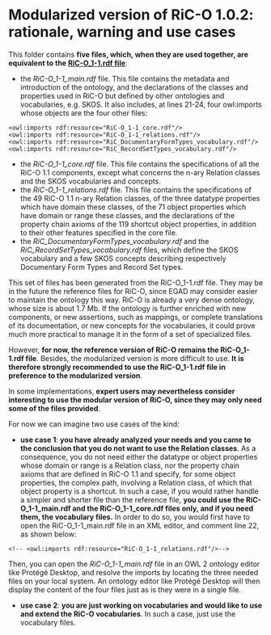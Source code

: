 # Modularized version of RiC-O 1.0.2: rationale, warning and use cases

This folder contains **five files, which, when they are used together, are equivalent to the [RiC-O_1-1.rdf file](../RiC-O_1-1.rdf)**:

- the *RiC-O_1-1_main.rdf* file. This file contains the metadata and introduction of the ontology, and the declarations of the classes and properties used in RiC-O but defined by other ontologies and vocabularies, e.g. SKOS. It also includes, at lines 21-24, four owl:imports whose objects are the four other files:
```
<owl:imports rdf:resource="RiC-O_1-1_core.rdf"/>
<owl:imports rdf:resource="RiC-O_1-1_relations.rdf"/>
<owl:imports rdf:resource="RiC_DocumentaryFormTypes_vocabulary.rdf"/>
<owl:imports rdf:resource="RiC_RecordSetTypes_vocabulary.rdf"/>
```

- the *RiC-O_1-1_core.rdf* file. This file contains the specifications of all the RiC-O 1.1 components, except what concerns the n-ary Relation classes and the SKOS vocabularies and concepts.
- the *RiC-O_1-1_relations.rdf* file. This file contains the specifications of the 49 RiC-O 1.1 n-ary Relation classes, of the three datatype properties which have domain these classes, of the 71 object properties which have domain or range these classes, and the declarations of the property chain axioms of the 119 shortcut object properties, in addition to their other features specified in the core file.
- the *RiC_DocumentaryFormTypes_vocabulary.rdf* and the *RiC_RecordSetTypes_vocabulary.rdf* files, which define the SKOS vocabulary and a few SKOS concepts describing respectively Documentary Form Types and Record Set types.


This set of files has been generated from the RiC-O_1-1.rdf file. They may be in the future the reference files for RiC-O, since EGAD may consider easier to maintain the ontology this way. RiC-O is already a very dense ontology, whose size is about 1.7 Mb. If the ontology is further enriched with new components, or new assertions, such as mappings, or complete translations of its documentation, or new concepts for the vocabularies, it could prove much more practical to manage it in the form of a set of specialized files.


However, **for now, the reference version of RiC-O remains the RiC-O_1-1.rdf file**. Besides, the modularized version is more difficult to use. **It is therefore strongly recommended to use the RiC-O_1-1.rdf file in preference to the modularized version**.

In some implementations, **expert users may nevertheless consider interesting to use the modular version of RiC-O, since they may only need some of the files provided**.

For now we can imagine two use cases of the kind:

- **use case 1**: **you have already analyzed your needs and you came to the conclusion that you do not want to use the Relation classes**. 
As a consequence, you do not need either the datatype or object properties whose domain or range is a Relation class, nor the property chain axioms that are defined in RiC-O 1.1 and specify, for some object properties, the complex path, involving a Relation class, of which that object property is a shortcut.
In such a case, if you would rather handle a simpler and shorter file than the reference file, **you could use the RiC-O_1-1_main.rdf and the RiC-O_1-1_core.rdf files only, and if you need them, the vocabulary files.** 
In order to do so, you would first have to open the RiC-O_1-1_main.rdf file in an XML editor, and comment line 22, as shown below:
```
<!-- <owl:imports rdf:resource="RiC-O_1-1_relations.rdf"/>-->
```
Then, you can open the *RiC-O_1-1_main.rdf* file in an OWL 2 ontology editor like Protégé Desktop, and resolve the imports by locating the three needed files on your local system. An ontology editor like Protégé Desktop will then display the content of the four files just as is they were in a single file.

- **use case 2**: **you are just working on vocabularies and would like to use and extend the RiC-O vocabularies**. In such a case, just use the vocabulary files.





